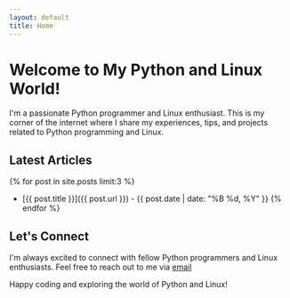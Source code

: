 ```yaml
---
layout: default
title: Home
---
```


# Welcome to My Python and Linux World!

I'm a passionate Python programmer and Linux enthusiast. This is my corner of the internet where I share my experiences, tips, and projects related to Python programming and Linux.

## Latest Articles

<!-- Replace with your latest articles or blog posts -->
{% for post in site.posts limit:3 %}
- [{{ post.title }}]({{ post.url }}) - {{ post.date | date: "%B %d, %Y" }}
{% endfor %}

## Let's Connect

I'm always excited to connect with fellow Python programmers and Linux enthusiasts. Feel free to reach out to me via [email](chikadayamartin@outlook.com) 

Happy coding and exploring the world of Python and Linux!
